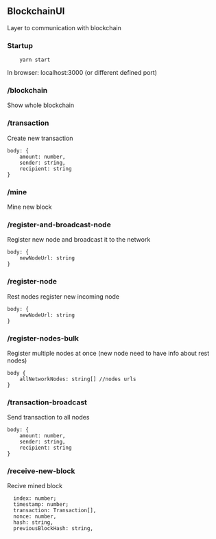 ## BlockchainUI
Layer to communication with blockchain

### Startup 

```
    yarn start
```
In browser: localhost:3000 (or different defined port)
### /blockchain
Show whole blockchain

### /transaction
Create new transaction
~~~
body: {
    amount: number,
    sender: string,
    recipient: string
}
~~~

### /mine
Mine new block

### /register-and-broadcast-node
Register new node and broadcast it to the network
~~~
body: {
    newNodeUrl: string
}
~~~

### /register-node
Rest nodes register new incoming node
~~~
body: {
    newNodeUrl: string
}
~~~

### /register-nodes-bulk
Register multiple nodes at once (new node need to have info about rest nodes)
~~~
body {
    allNetworkNodes: string[] //nodes urls
}
~~~

### /transaction-broadcast
Send transaction to all nodes
~~~
body: {
    amount: number,
    sender: string,
    recipient: string
}
~~~

### /receive-new-block
Recive mined block
~~~
  index: number;
  timestamp: number;
  transaction: Transaction[],
  nonce: number,
  hash: string,
  previousBlockHash: string,
~~~